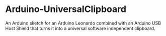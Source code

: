 Arduino-UniversalClipboard
==========================

An Arduino sketch for an Arduino Leonardo combined with an Arduino USB Host Shield that turns it into a universal software independent clipboard.
